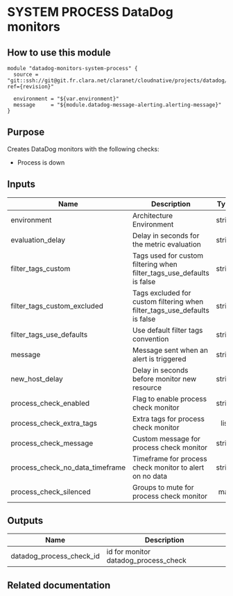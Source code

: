 # SYSTEM PROCESS DataDog monitors

## How to use this module

```
module "datadog-monitors-system-process" {
  source = "git::ssh://git@git.fr.clara.net/claranet/cloudnative/projects/datadog/terraform/monitors.git//system/process?ref={revision}"

  environment = "${var.environment}"
  message     = "${module.datadog-message-alerting.alerting-message}"
}

```

## Purpose

Creates DataDog monitors with the following checks:

- Process is down

## Inputs

| Name | Description | Type | Default | Required |
|------|-------------|:----:|:-----:|:-----:|
| environment | Architecture Environment | string | - | yes |
| evaluation_delay | Delay in seconds for the metric evaluation | string | `15` | no |
| filter_tags_custom | Tags used for custom filtering when filter_tags_use_defaults is false | string | `*` | no |
| filter_tags_custom_excluded | Tags excluded for custom filtering when filter_tags_use_defaults is false | string | `` | no |
| filter_tags_use_defaults | Use default filter tags convention | string | `true` | no |
| message | Message sent when an alert is triggered | string | - | yes |
| new_host_delay | Delay in seconds before monitor new resource | string | `300` | no |
| process_check_enabled | Flag to enable process check monitor | string | `true` | no |
| process_check_extra_tags | Extra tags for process check monitor | list | `[]` | no |
| process_check_message | Custom message for process check monitor | string | `` | no |
| process_check_no_data_timeframe | Timeframe for process check monitor to alert on no data | string | `20` | no |
| process_check_silenced | Groups to mute for process check monitor | map | `{}` | no |

## Outputs

| Name | Description |
|------|-------------|
| datadog_process_check_id | id for monitor datadog_process_check |

## Related documentation

